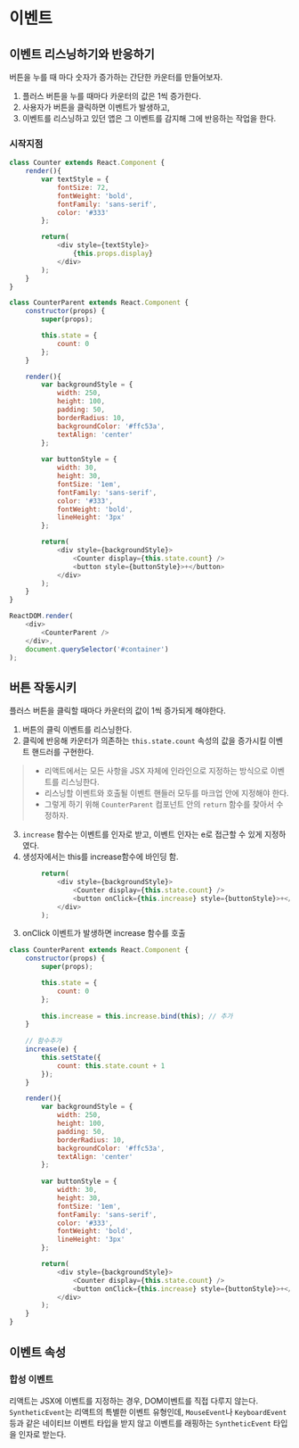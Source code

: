 # 이벤트

## 이벤트 리스닝하기와 반응하기
버튼을 누를 때 마다 숫자가 증가하는 간단한 카운터를 만들어보자.
1. 플러스 버튼을 누를 때마다 카운터의 값은 1씩 증가한다.
2. 사용자가 버튼을 클릭하면 이벤트가 발생하고, 
3. 이벤트를 리스닝하고 있던 앱은 그 이벤트를 감지해 그에 반응하는 작업을 한다.

### 시작지점
``` js
class Counter extends React.Component {
    render(){
        var textStyle = {
            fontSize: 72,
            fontWeight: 'bold',
            fontFamily: 'sans-serif',
            color: '#333'
        };

        return(
            <div style={textStyle}>
                {this.props.display}
            </div>
        );
    }
}

class CounterParent extends React.Component {
    constructor(props) {
        super(props);

        this.state = {
            count: 0
        };
    }

    render(){
        var backgroundStyle = {
            width: 250,
            height: 100,
            padding: 50,
            borderRadius: 10,
            backgroundColor: '#ffc53a',
            textAlign: 'center'
        };
        
        var buttonStyle = {
            width: 30,
            height: 30,
            fontSize: '1em',
            fontFamily: 'sans-serif',
            color: '#333',
            fontWeight: 'bold',
            lineHeight: '3px'
        };

        return(
            <div style={backgroundStyle}>
                <Counter display={this.state.count} />
                <button style={buttonStyle}>+</button>
            </div>
        );
    }
}

ReactDOM.render(
    <div>
        <CounterParent />
    </div>,
    document.querySelector('#container')
);
```

## 버튼 작동시키
플러스 버튼을 클릭할 때마다 카운터의 값이 1씩 증가되게 해야한다.
1. 버튼의 클릭 이벤트를 리스닝한다.
2. 클릭에 반응해 카운터가 의존하는 ```this.state.count``` 속성의 값을 증가시킬 이벤트 핸드러를 구현한다.

>- 리액트에서는 모든 사항을 JSX 자체에 인라인으로 지정하는 방식으로 이벤트를 리스닝한다.
>- 리스닝할 이벤트와 호출될 이벤트 핸들러 모두를 마크업 안에 지정해야 한다.
>- 그렇게 하기 위해 ```CounterParent``` 컴포넌트 안의 ```return``` 함수를 찾아서 수정하자.

3. ```increase``` 함수는 이벤트를 인자로 받고, 이벤트 인자는 e로 접근할 수 있게 지정하였다.
4. 생성자에서는 this를 increase함수에 바인딩 함.

``` js
        return(
            <div style={backgroundStyle}>
                <Counter display={this.state.count} />
                <button onClick={this.increase} style={buttonStyle}>+</button>
            </div>
        );
```
3. onClick 이벤트가 발생하면 increase 함수를 호출

``` js
class CounterParent extends React.Component {
    constructor(props) {
        super(props);

        this.state = {
            count: 0
        };
        
        this.increase = this.increase.bind(this); // 추가
    }
    
    // 함수추가
    increase(e) {
        this.setState({
            count: this.state.count + 1
        });
    }

    render(){
        var backgroundStyle = {
            width: 250,
            height: 100,
            padding: 50,
            borderRadius: 10,
            backgroundColor: '#ffc53a',
            textAlign: 'center'
        };
        
        var buttonStyle = {
            width: 30,
            height: 30,
            fontSize: '1em',
            fontFamily: 'sans-serif',
            color: '#333',
            fontWeight: 'bold',
            lineHeight: '3px'
        };

        return(
            <div style={backgroundStyle}>
                <Counter display={this.state.count} />
                <button onClick={this.increase} style={buttonStyle}>+</button> // 속성추가
            </div>
        );
    }
}
```

## 이벤트 속성
### 합성 이벤트
리액트는 JSX에 이벤트를 지정하는 경우, DOM이벤트를 직접 다루지 않는다. ```SyntheticEvent```는 리액트의 특별한 이벤트 유형인데, ```MouseEvent```나 ```KeyboardEvent``` 등과 같은 네이티브 이벤트 타입을 받지 않고 이벤트를 래핑하는 ```SyntheticEvent``` 타입을 인자로 받는다.


